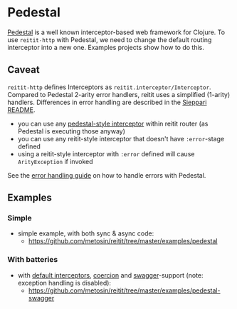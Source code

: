 # Pedestal

[Pedestal](http://pedestal.io/) is a well known interceptor-based web framework for Clojure. To use `reitit-http` with Pedestal, we need to change the default routing interceptor into a new one. Examples projects show how to do this.

## Caveat

`reitit-http` defines Interceptors as `reitit.interceptor/Interceptor`. Compared to Pedestal 2-arity error handlers, reitit uses a simplified (1-arity) handlers. Differences in error handling are described in the [Sieppari README](https://github.com/metosin/sieppari#differences-to-pedestal).

* you can use any [pedestal-style interceptor](http://pedestal.io/reference/interceptors) within reitit router (as Pedestal is executing those anyway)
* you can use any reitit-style interceptor that doesn't have `:error`-stage defined
* using a reitit-style interceptor with `:error` defined will cause `ArityException` if invoked

See the [error handling guide](http://pedestal.io/reference/error-handling) on how to handle errors with Pedestal.

## Examples

### Simple

* simple example, with both sync & async code:
  * https://github.com/metosin/reitit/tree/master/examples/pedestal

### With batteries

* with [default interceptors](default_interceptors.md), [coercion](../coercion/coercion.md) and [swagger](../ring/swagger.md)-support (note: exception handling is disabled):
  * https://github.com/metosin/reitit/tree/master/examples/pedestal-swagger
